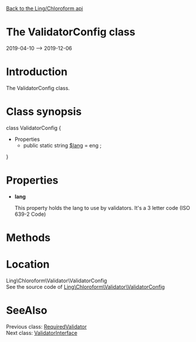 [Back to the Ling/Chloroform api](https://github.com/lingtalfi/Chloroform/blob/master/doc/api/Ling/Chloroform.md)



The ValidatorConfig class
================
2019-04-10 --> 2019-12-06






Introduction
============

The ValidatorConfig class.



Class synopsis
==============


class <span class="pl-k">ValidatorConfig</span>  {

- Properties
    - public static string [$lang](#property-lang) = eng ;

}




Properties
=============

- <span id="property-lang"><b>lang</b></span>

    This property holds the lang to use by validators.
    It's a 3 letter code (ISO 639-2 Code)
    
    



Methods
==============






Location
=============
Ling\Chloroform\Validator\ValidatorConfig<br>
See the source code of [Ling\Chloroform\Validator\ValidatorConfig](https://github.com/lingtalfi/Chloroform/blob/master/Validator/ValidatorConfig.php)



SeeAlso
==============
Previous class: [RequiredValidator](https://github.com/lingtalfi/Chloroform/blob/master/doc/api/Ling/Chloroform/Validator/RequiredValidator.md)<br>Next class: [ValidatorInterface](https://github.com/lingtalfi/Chloroform/blob/master/doc/api/Ling/Chloroform/Validator/ValidatorInterface.md)<br>
